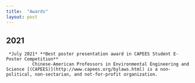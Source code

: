 ```yaml
---
title:  "Awards"
layout: post
---
```

## 2021
     *July 2021* **Best poster presentation award in CAPEES Student E-Poster Competition**
              Chinese-American Professors in Environmental Engineering and Science [(CAPEES)](http://www.capees.org/bylaws.html) is a non-political, non-sectarian, and not-for-profit organization.
